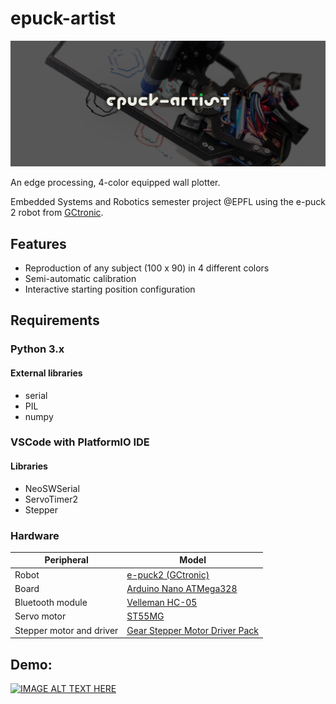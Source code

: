 
# epuck-artist
<img src="./misc/banner.png"/>

An edge processing, 4-color equipped wall plotter. 

Embedded Systems and Robotics semester project @EPFL using the e-puck 2 robot from [GCtronic](https://www.gctronic.com/).

## Features
- Reproduction of any subject (100 x 90) in 4 different colors
- Semi-automatic calibration
- Interactive starting position configuration
## Requirements
### Python 3.x
#### External libraries
  - serial
  - PIL
  - numpy

### VSCode with PlatformIO IDE
#### Libraries
  - NeoSWSerial
  - ServoTimer2
  - Stepper

### Hardware
| Peripheral                  | Model                                                                                                    |
|-----------------------------|----------------------------------------------------------------------------------------------------------|
| Robot                       | [e-puck2 (GCtronic)](https://www.gctronic.com/e-puck2.php)                                               |
| Board                       | [Arduino Nano ATMega328](https://store.arduino.cc/arduino-nano)                                          | 
| Bluetooth module            | [Velleman HC-05](https://www.velleman.eu/products/view/?id=435518)                                       | 
| Servo motor                 | [ST55MG](https://amewi.com/AMX-Racing-Micro-Digital-Servo-ST55MG)                                        |
| Stepper motor and driver    | [Gear Stepper Motor Driver Pack](https://www.seeedstudio.com/Gear-Stepper-Motor-Driver-Pack-p-3200.html) |


## Demo:
<a href="http://www.youtube.com/watch?feature=player_embedded&v=znKsJ0n5lfQ
" target="_blank"><img src="https://i.imgur.com/wOXOsNd.png" 
alt="IMAGE ALT TEXT HERE" /></a>
